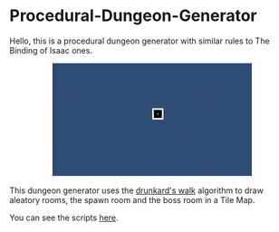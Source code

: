 # Procedural-Dungeon-Generator

Hello, this is a procedural dungeon generator with similar rules to The Binding of Isaac ones.
<p align="center">
  <img width="70%" alt="sample" src="sample.gif">
</p>

This dungeon generator uses the [drunkard's walk](https://en.wikipedia.org/wiki/Random_walk) algorithm to draw aleatory rooms, the spawn room and the boss room in a Tile Map.

You can see the scripts [here](https://github.com/rgferrari/Procedural-Dungeon-Generator/tree/master/Assets/Scripts).
